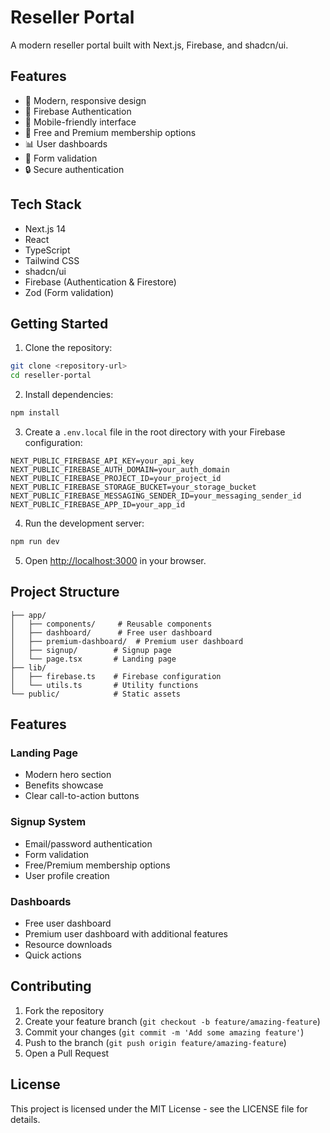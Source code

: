 # Reseller Portal

A modern reseller portal built with Next.js, Firebase, and shadcn/ui.

## Features

- 🎨 Modern, responsive design
- 🔐 Firebase Authentication
- 📱 Mobile-friendly interface
- 🎯 Free and Premium membership options
- 📊 User dashboards
- 📝 Form validation
- 🔒 Secure authentication

## Tech Stack

- Next.js 14
- React
- TypeScript
- Tailwind CSS
- shadcn/ui
- Firebase (Authentication & Firestore)
- Zod (Form validation)

## Getting Started

1. Clone the repository:
```bash
git clone <repository-url>
cd reseller-portal
```

2. Install dependencies:
```bash
npm install
```

3. Create a `.env.local` file in the root directory with your Firebase configuration:
```
NEXT_PUBLIC_FIREBASE_API_KEY=your_api_key
NEXT_PUBLIC_FIREBASE_AUTH_DOMAIN=your_auth_domain
NEXT_PUBLIC_FIREBASE_PROJECT_ID=your_project_id
NEXT_PUBLIC_FIREBASE_STORAGE_BUCKET=your_storage_bucket
NEXT_PUBLIC_FIREBASE_MESSAGING_SENDER_ID=your_messaging_sender_id
NEXT_PUBLIC_FIREBASE_APP_ID=your_app_id
```

4. Run the development server:
```bash
npm run dev
```

5. Open [http://localhost:3000](http://localhost:3000) in your browser.

## Project Structure

```
├── app/
│   ├── components/     # Reusable components
│   ├── dashboard/      # Free user dashboard
│   ├── premium-dashboard/  # Premium user dashboard
│   ├── signup/        # Signup page
│   └── page.tsx       # Landing page
├── lib/
│   ├── firebase.ts    # Firebase configuration
│   └── utils.ts       # Utility functions
└── public/            # Static assets
```

## Features

### Landing Page
- Modern hero section
- Benefits showcase
- Clear call-to-action buttons

### Signup System
- Email/password authentication
- Form validation
- Free/Premium membership options
- User profile creation

### Dashboards
- Free user dashboard
- Premium user dashboard with additional features
- Resource downloads
- Quick actions

## Contributing

1. Fork the repository
2. Create your feature branch (`git checkout -b feature/amazing-feature`)
3. Commit your changes (`git commit -m 'Add some amazing feature'`)
4. Push to the branch (`git push origin feature/amazing-feature`)
5. Open a Pull Request

## License

This project is licensed under the MIT License - see the LICENSE file for details.
